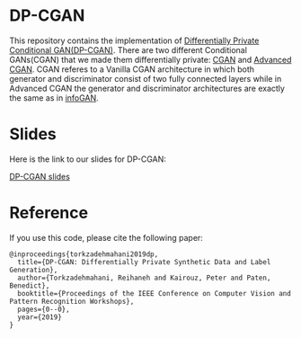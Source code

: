 # DP-CGAN
This repository contains the implementation of [Differentially Private Conditional GAN(DP-CGAN)](http://openaccess.thecvf.com/content_CVPRW_2019/papers/CV-COPS/Torkzadehmahani_DP-CGAN_Differentially_Private_Synthetic_Data_and_Label_Generation_CVPRW_2019_paper.pdf). 
There are two different Conditional GANs(CGAN) that we made them differentially private: [CGAN](https://github.com/wiseodd/generative-models/blob/master/GAN/) and [Advanced CGAN](https://github.com/hwalsuklee/tensorflow-generative-model-collections/blob/master/CGAN.py). CGAN referes to a Vanilla CGAN architecture in which both generator and discriminator consist of two fully connected layers while in Advanced CGAN the generator and discriminator architectures are exactly the same as in [infoGAN](https://arxiv.org/abs/1606.03657).
# Slides
Here is the link to our slides for DP-CGAN:

[DP-CGAN slides](https://github.com/reihaneh-torkzadehmahani/DP-CGAN/blob/master/DP_CGAN/CV-COPS2019-Jun16.pdf)

# Reference
If you use this code, please cite the following paper:
```
@inproceedings{torkzadehmahani2019dp,
  title={DP-CGAN: Differentially Private Synthetic Data and Label Generation}, 
  author={Torkzadehmahani, Reihaneh and Kairouz, Peter and Paten, Benedict}, 
  booktitle={Proceedings of the IEEE Conference on Computer Vision and Pattern Recognition Workshops},  
  pages={0--0},
  year={2019}
}
```
